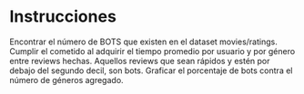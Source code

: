 # Instrucciones
Encontrar el número de BOTS que existen en el dataset movies/ratings. Cumplir el cometido al adquirir el tiempo promedio por usuario y por género entre reviews hechas. Aquellos reviews que sean rápidos y estén por debajo del segundo decil, son bots. Graficar el porcentaje de bots contra el número de géneros agregado. 
